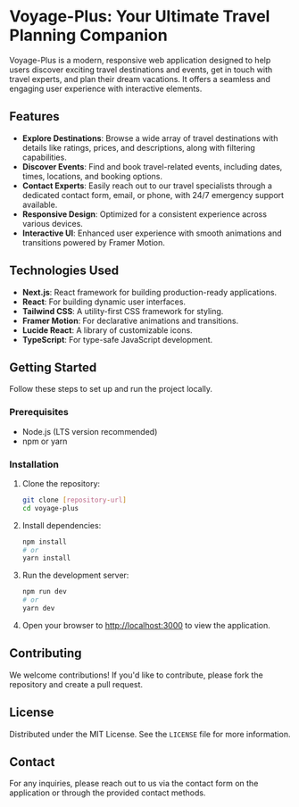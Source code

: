 # Voyage-Plus: Your Ultimate Travel Planning Companion

Voyage-Plus is a modern, responsive web application designed to help users discover exciting travel destinations and events, get in touch with travel experts, and plan their dream vacations. It offers a seamless and engaging user experience with interactive elements.

## Features

*   **Explore Destinations**: Browse a wide array of travel destinations with details like ratings, prices, and descriptions, along with filtering capabilities.
*   **Discover Events**: Find and book travel-related events, including dates, times, locations, and booking options.
*   **Contact Experts**: Easily reach out to our travel specialists through a dedicated contact form, email, or phone, with 24/7 emergency support available.
*   **Responsive Design**: Optimized for a consistent experience across various devices.
*   **Interactive UI**: Enhanced user experience with smooth animations and transitions powered by Framer Motion.

## Technologies Used

*   **Next.js**: React framework for building production-ready applications.
*   **React**: For building dynamic user interfaces.
*   **Tailwind CSS**: A utility-first CSS framework for styling.
*   **Framer Motion**: For declarative animations and transitions.
*   **Lucide React**: A library of customizable icons.
*   **TypeScript**: For type-safe JavaScript development.

## Getting Started

Follow these steps to set up and run the project locally.

### Prerequisites

*   Node.js (LTS version recommended)
*   npm or yarn

### Installation

1.  Clone the repository:
    ```bash
    git clone [repository-url]
    cd voyage-plus
    ```
2.  Install dependencies:
    ```bash
    npm install
    # or
    yarn install
    ```
3.  Run the development server:
    ```bash
    npm run dev
    # or
    yarn dev
    ```
4.  Open your browser to [http://localhost:3000](http://localhost:3000) to view the application.

## Contributing

We welcome contributions! If you'd like to contribute, please fork the repository and create a pull request.

## License

Distributed under the MIT License. See the `LICENSE` file for more information.

## Contact

For any inquiries, please reach out to us via the contact form on the application or through the provided contact methods.